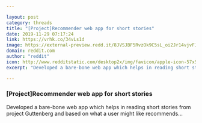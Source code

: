```yaml
---

layout: post
category: threads
title: "[Project]Recommender web app for short stories"
date: 2019-11-29 07:17:24
link: https://vrhk.co/34vLs1d
image: https://external-preview.redd.it/8JVSJBF5RvzOk9C5sL_oi2Jr14vjvFJogJ1Fr6qzHE4.jpg?width=900&height=471.204188482&auto=webp&s=2689f201adf93c77fdd60da9ae1ef6250ae17f82
domain: reddit.com
author: "reddit"
icon: http://www.redditstatic.com/desktop2x/img/favicon/apple-icon-57x57.png
excerpt: "Developed a bare-bone web app which helps in reading short stories from project Guttenberg and based on what a user might like recommends..."

---
```


### [Project]Recommender web app for short stories

Developed a bare-bone web app which helps in reading short stories from project Guttenberg and based on what a user might like recommends...